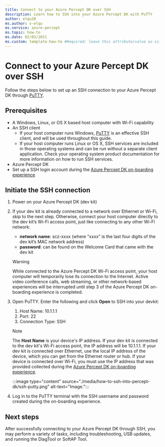 ```yaml
---
title: Connect to your Azure Percept DK over SSH
description: Learn how to SSH into your Azure Percept DK with PuTTY
author: elqu20
ms.author: v-elqu
ms.service: azure-percept
ms.topic: how-to
ms.date: 02/03/2021
ms.custom: template-how-to #Required; leave this attribute/value as-is.
---
```


# Connect to your Azure Percept DK over SSH

Follow the steps below to set up an SSH connection to your Azure Percept DK through [PuTTY](https://www.chiark.greenend.org.uk/~sgtatham/putty/latest.html).

## Prerequisites

- A Windows, Linux, or OS X based host computer with Wi-Fi capability
- An SSH client
	- If your host computer runs Windows, [PuTTY](https://www.chiark.greenend.org.uk/~sgtatham/putty/latest.html) is an effective SSH client, and will be used throughout this guide.
	- If your host computer runs Linux or OS X, SSH services are included in those operating systems and can be run without a separate client application. Check your operating system product documentation for more information on how to run SSH services.
- Azure Percept DK
- Set up a SSH login account during the [Azure Percept DK on-boarding experience](./quickstart-percept-dk-set-up.md)

## Initiate the SSH connection

1. Power on your Azure Percept DK (dev kit)

1. If your dev kit is already connected to a network over Ethernet or Wi-Fi, skip to the next step. Otherwise, connect your host computer directly to the dev kit’s Wi-Fi access point, just like connecting to any other Wi-Fi network:
    - **network name**: scz-xxxx (where “xxxx” is the last four digits of the dev kit’s MAC network address)
    - **password**: can be found on the Welcome Card that came with the dev kit

    > [!WARNING]
    > While connected to the Azure Percept DK Wi-Fi access point, your host computer will temporarily lose its connection to the Internet. Active video conference calls, web streaming, or other network-based experiences will be interrupted until step 3 of the Azure Percept DK on-boarding experience is completed.

1. Open PuTTY. Enter the following and click **Open** to SSH into your devkit:

    1. Host Name: 10.1.1.1
    1. Port: 22
    1. Connection Type: SSH

    > [!NOTE]
    > The **Host Name** is your device's IP address. If your dev kit is connected to the dev kit's Wi-Fi access point, the IP address will be 10.1.1.1. If your dev kit is connected over Ethernet, use the local IP address of the device, which you can get from the Ethernet router or hub. If your device is connected over Wi-Fi, you must use the IP address that was provided collected during the [Azure Percept DK on-boarding experience](./quickstart-percept-dk-set-up.md).

    :::image type="content" source="./media/how-to-ssh-into-percept-dk/ssh-putty.png" alt-text="Image.":::

1. Log in to the PuTTY terminal with the SSH username and password created during the on-boarding experience.

## Next steps

After successfully connecting to your Azure Percept DK through SSH, you may perform a variety of tasks, including troubleshooting, USB updates, and running the DiagTool or SoftAP Tool.